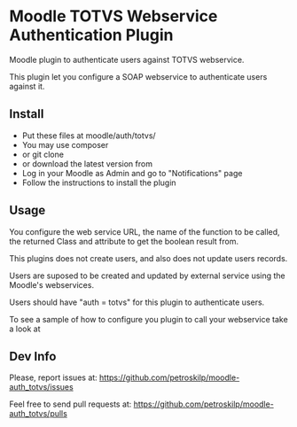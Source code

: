 # Moodle TOTVS Webservice Authentication Plugin

Moodle plugin to authenticate users against TOTVS webservice.

This plugin let you configure a SOAP webservice
to authenticate users against it.

Install
-------

* Put these files at moodle/auth/totvs/
 * You may use composer
 * or git clone
 * or download the latest version from 
* Log in your Moodle as Admin and go to "Notifications" page
* Follow the instructions to install the plugin

Usage
-----

You configure the web service URL, the name of the function to be called, the returned Class and attribute to get the boolean result from.

This plugins does not create users, and also does not update users records.

Users are suposed to be created and updated by external service using the Moodle's webservices.

Users should have "auth = totvs" for this plugin to authenticate users.

To see a sample of how to configure you plugin to call your webservice take a look at 

Dev Info
--------

Please, report issues at: https://github.com/petroskilp/moodle-auth_totvs/issues

Feel free to send pull requests at: https://github.com/petroskilp/moodle-auth_totvs/pulls
